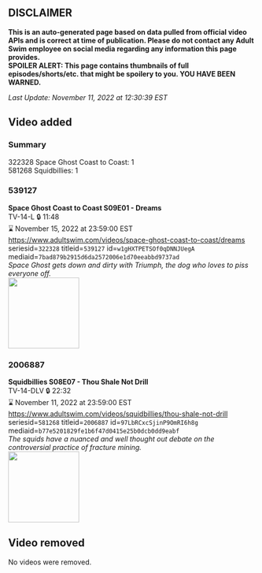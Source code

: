 ## DISCLAIMER
**This is an auto-generated page based on data pulled from official video APIs and is correct at time of publication. Please do not contact any Adult Swim employee on social media regarding any information this page provides.**  
**SPOILER ALERT: This page contains thumbnails of full episodes/shorts/etc. that might be spoilery to you. YOU HAVE BEEN WARNED.**  

_Last Update: November 11, 2022 at 12:30:39 EST_
## Video added
### Summary
322328 Space Ghost Coast to Coast: 1  
581268 Squidbillies: 1  
### 539127
**Space Ghost Coast to Coast S09E01 - Dreams**  
TV-14-L 🔒 11:48  
⌛ November 15, 2022 at 23:59:00 EST  
https://www.adultswim.com/videos/space-ghost-coast-to-coast/dreams  
seriesid=`322328` titleid=`539127` id=`w1gHXTPETSOf0qDNNJUegA` mediaid=`7bad879b2915d6da2572006e1d70eeabbd9737ad`  
_Space Ghost gets down and dirty with Triumph, the dog who loves to piss everyone off._  
<a href="https://media.cdn.adultswim.com/uploads/20200420/thumbnails/2_20420121165-sgc2c_2401.jpg"><img src="https://media.cdn.adultswim.com/uploads/20200420/thumbnails/2_20420121165-sgc2c_2401.jpg" height="144px" /></a>
### 2006887
**Squidbillies S08E07 - Thou Shale Not Drill**  
TV-14-DLV 🔒 22:32  
⌛ November 11, 2022 at 23:59:00 EST  
https://www.adultswim.com/videos/squidbillies/thou-shale-not-drill  
seriesid=`581268` titleid=`2006887` id=`97LbRCxcSjinP9OmRI6h8g` mediaid=`b77e5201829fe1b6f47d0415e25b0dcb0dd9eabf`  
_The squids have a nuanced and well thought out debate on the controversial practice of fracture mining._  
<a href="https://media.cdn.adultswim.com/uploads/20200414/thumbnails/2_20414113462-squidbillies_707_dup-20131024.jpg"><img src="https://media.cdn.adultswim.com/uploads/20200414/thumbnails/2_20414113462-squidbillies_707_dup-20131024.jpg" height="144px" /></a>
## Video removed
No videos were removed.  
